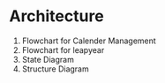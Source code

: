 # Architecture
  1. Flowchart for Calender Management
  2. Flowchart for leapyear
  3. State Diagram
  4. Structure Diagram
